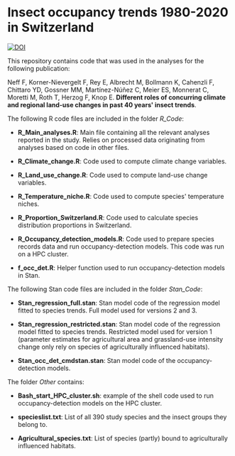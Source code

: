Insect occupancy trends 1980-2020 in Switzerland
======

[![DOI](https://zenodo.org/badge/485801411.svg)](https://zenodo.org/badge/latestdoi/485801411)

This repository contains code that was used in the analyses for the following publication:

Neff F, Korner-Nievergelt F, Rey E, Albrecht M, Bollmann K, Cahenzli F, Chittaro YD, Gossner MM, Martínez-Núñez C, Meier ES, Monnerat C, Moretti M, Roth T, Herzog F, Knop E. **Different roles of concurring climate and regional land-use changes in past 40 years\' insect trends**.

The following R code files are included in the folder *R_Code*:

-   **R_Main_analyses.R**: Main file containing all the relevant analyses reported in the study. Relies on processed data originating from analyses based on code in other files.

-   **R_Climate_change.R**: Code used to compute climate change variables.

-   **R_Land_use_change.R**: Code used to compute land-use change variables.

-   **R_Temperature_niche.R**: Code used to compute species' temperature niches.

-   **R_Proportion_Switzerland.R**: Code used to calculate species distribution proportions in Switzerland.

-   **R_Occupancy_detection_models.R**: Code used to prepare species records data and run occupancy-detection models. This code was run on a HPC cluster.

-   **f_occ_det.R**: Helper function used to run occupancy-detection models in Stan.

The following Stan code files are included in the folder *Stan_Code*:

-   **Stan_regression_full.stan**: Stan model code of the regression model fitted to species trends. Full model used for versions 2 and 3.

-   **Stan_regression_restricted.stan**: Stan model code of the regression model fitted to species trends. Restricted model used for version 1 (parameter estimates for agricultural area and grassland-use intensity change only rely on species of agriculturally influenced habitats).

-   **Stan_occ_det_cmdstan.stan**: Stan model code of the occupancy-detection models.

The folder *Other* contains:

-   **Bash_start_HPC_cluster.sh**: example of the shell code used to run occupancy-detection models on the HPC cluster.

-   **specieslist.txt**: List of all 390 study species and the insect groups they belong to.

-   **Agricultural_species.txt**: List of species (partly) bound to agriculturally influenced habitats.
